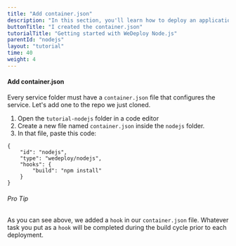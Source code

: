 ```yaml
---
title: "Add container.json"
description: "In this section, you'll learn how to deploy an application using WeDeploy Node.js."
buttonTitle: "I created the container.json"
tutorialTitle: "Getting started with WeDeploy Node.js"
parentId: "nodejs"
layout: "tutorial"
time: 40
weight: 4
---
```


#### Add container.json

Every service folder must have a `container.json` file that configures the service. Let's add one to the repo we just cloned. 

1. Open the `tutorial-nodejs` folder in a code editor
2. Create a new file named `container.json` inside the `nodejs` folder.
3. In that file, paste this code:

```application/json
{
	"id": "nodejs",
	"type": "wedeploy/nodejs",
	"hooks": {
		"build": "npm install"
	}
}

```

<aside>

###### <span class="icon-16-star"></span> Pro Tip

As you can see above, we added a `hook` in our `container.json` file. Whatever task you put as a `hook` will be completed during the build cycle prior to each deployment. 

</aside>
